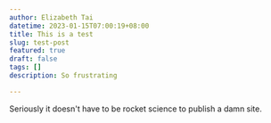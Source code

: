 ```yaml
---
author: Elizabeth Tai
datetime: 2023-01-15T07:00:19+08:00
title: This is a test
slug: test-post
featured: true
draft: false
tags: []
description: So frustrating

---
```

Seriously it doesn't have to be rocket science to publish a damn site.